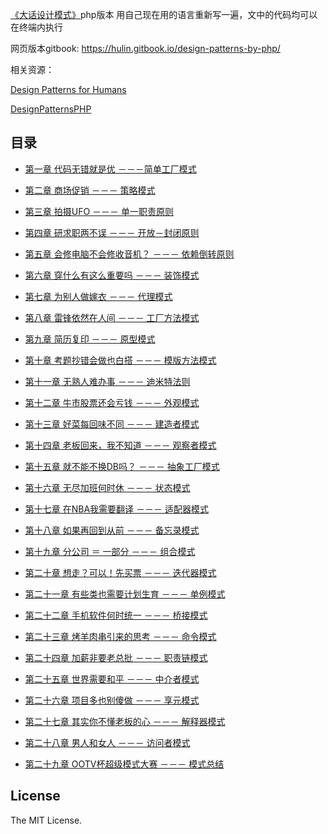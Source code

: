 [《大话设计模式》](https://book.douban.com/subject/2334288/)php版本
用自己现在用的语言重新写一遍，文中的代码均可以在终端内执行

网页版本gitbook: https://hulin.gitbook.io/design-patterns-by-php/

相关资源：

[Design Patterns for Humans](https://github.com/kamranahmedse/design-patterns-for-humans)

[DesignPatternsPHP](https://github.com/domnikl/DesignPatternsPHP)
## 目录

- [第一章 代码无错就是优 －－－简单工厂模式](https://github.com/flyingalex/design-patterns-by-php/blob/master/files/chapter1.md)

- [第二章 商场促销 －－－ 策略模式](https://github.com/flyingalex/design-patterns-by-php/blob/master/files/chapter2.md)

- [第三章 拍摄UFO －－－ 单一职责原则](https://github.com/flyingalex/design-patterns-by-php/blob/master/files/chapter3.md)

- [第四章 研求职两不误 －－－ 开放－封闭原则](https://github.com/flyingalex/design-patterns-by-php/blob/master/files/chapter4.md)

- [第五章 会修电脑不会修收音机？ －－－ 依赖倒转原则](https://github.com/flyingalex/design-patterns-by-php/blob/master/files/chapter5.md)

- [第六章 穿什么有这么重要吗 －－－ 装饰模式](https://github.com/flyingalex/design-patterns-by-php/blob/master/files/chapter6.md)

- [第七章 为别人做嫁衣 －－－ 代理模式](https://github.com/flyingalex/design-patterns-by-php/blob/master/files/chapter7.md)

- [第八章 雷锋依然在人间 －－－ 工厂方法模式](https://github.com/flyingalex/design-patterns-by-php/blob/master/files/chapter8.md)

- [第九章 简历复印 －－－ 原型模式](https://github.com/flyingalex/design-patterns-by-php/blob/master/files/chapter9.md)

- [第十章 考题抄错会做也白搭 －－－ 模版方法模式](https://github.com/flyingalex/design-patterns-by-php/blob/master/files/chapter10.md)

- [第十一章 无熟人难办事 －－－ 迪米特法则](https://github.com/flyingalex/design-patterns-by-php/blob/master/files/chapter11.md)

- [第十二章 牛市股票还会亏钱 －－－ 外观模式](https://github.com/flyingalex/design-patterns-by-php/blob/master/files/chapter12.md)

- [第十三章 好菜每回味不同 －－－ 建造者模式](https://github.com/flyingalex/design-patterns-by-php/blob/master/files/chapter13.md)

- [第十四章 老板回来，我不知道 －－－ 观察者模式](https://github.com/flyingalex/design-patterns-by-php/blob/master/files/chapter14.md)

- [第十五章 就不能不换DB吗？ －－－ 抽象工厂模式](https://github.com/flyingalex/design-patterns-by-php/blob/master/files/chapter15.md)

- [第十六章 无尽加班何时休 －－－ 状态模式](https://github.com/flyingalex/design-patterns-by-php/blob/master/files/chapter16.md)

- [第十七章 在NBA我需要翻译 －－－ 适配器模式](https://github.com/flyingalex/design-patterns-by-php/blob/master/files/chapter17.md)

- [第十八章 如果再回到从前 －－－ 备忘录模式](https://github.com/flyingalex/design-patterns-by-php/blob/master/files/chapter18.md)

- [第十九章 分公司 ＝ 一部分  －－－ 组合模式](https://github.com/flyingalex/design-patterns-by-php/blob/master/files/chapter19.md)

- [第二十章 想走？可以！先买票 －－－ 迭代器模式](https://github.com/flyingalex/design-patterns-by-php/blob/master/files/chapter20.md)

- [第二十一章 有些类也需要计划生育 －－－ 单例模式](https://github.com/flyingalex/design-patterns-by-php/blob/master/files/chapter21.md)

- [第二十二章 手机软件何时统一 －－－ 桥接模式](https://github.com/flyingalex/design-patterns-by-php/blob/master/files/chapter22.md)

- [第二十三章 烤羊肉串引来的思考 －－－ 命令模式](https://github.com/flyingalex/design-patterns-by-php/blob/master/files/chapter23.md)

- [第二十四章 加薪非要老总批 －－－ 职责链模式](https://github.com/flyingalex/design-patterns-by-php/blob/master/files/chapter24.md)

- [第二十五章 世界需要和平 －－－ 中介者模式](https://github.com/flyingalex/design-patterns-by-php/blob/master/files/chapter25.md)

- [第二十六章 项目多也别傻做 －－－ 享元模式](https://github.com/flyingalex/design-patterns-by-php/blob/master/files/chapter26.md)

- [第二十七章 其实你不懂老板的心 －－－ 解释器模式](https://github.com/flyingalex/design-patterns-by-php/blob/master/files/chapter27.md)

- [第二十八章 男人和女人 －－－ 访问者模式](https://github.com/flyingalex/design-patterns-by-php/blob/master/files/chapter28.md)

- [第二十九章 OOTV杯超级模式大赛 －－－ 模式总结](https://github.com/flyingalex/design-patterns-by-php/blob/master/files/chapter29.md)


## License

The MIT License.
